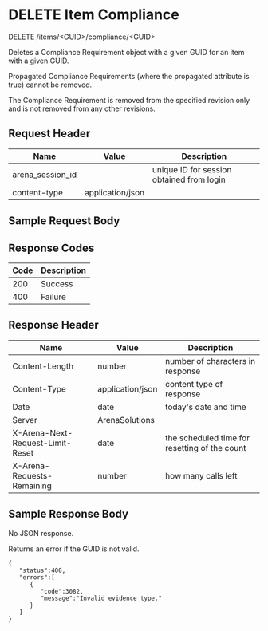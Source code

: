 # DELETE Item Compliance
DELETE /items/&lt;GUID&gt;/compliance/&lt;GUID&gt;

Deletes a Compliance Requirement object with a given GUID  for an item with a given GUID.

Propagated Compliance Requirements \(where the propagated attribute is true\) cannot be removed.

The Compliance Requirement is removed from the specified revision only and is not removed from any other revisions.

## Request Header

| Name<br> | Value<br> | Description<br> |
|  --- |  --- |  --- | 
| arena_session_id<br> |   | unique ID for session obtained from login<br> |
| content-type<br> | application/json<br> |   |

## Sample Request Body
## Response Codes

| Code<br> | Description<br> |
|  --- |  --- | 
| 200<br> | Success<br> |
| 400<br> | Failure<br> |

## Response Header

| Name<br> | Value<br> | Description<br> |
|  --- |  --- |  --- | 
| Content-Length<br> | number<br> | number of characters in response<br> |
| Content-Type<br> | application/json<br> | content type of response<br> |
| Date<br> | date<br> | today's date and time<br> |
| Server<br> | ArenaSolutions<br> |   |
| X-Arena-Next-Request-Limit-Reset<br> | date<br> | the scheduled time for resetting of the count<br> |
| X-Arena-Requests-Remaining<br> | number<br> | how many calls left<br> |

## Sample Response Body
No JSON response.

Returns an error if the GUID is not valid.

```
{  
   "status":400,
   "errors":[  
      {  
         "code":3082,
         "message":"Invalid evidence type."
      }
   ]
}
```
